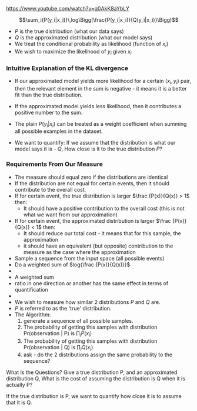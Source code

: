 https://www.youtube.com/watch?v=q0AkK8aYbLY

$$\sum_i{P(y_i|x_i)}\,log\Bigg(\frac{P(y_i|x_i)}{Q(y_i|x_i)}\Bigg)$$
- $P$ is the true distribution (what our data says)
- $Q$ is the approximated distribution (what our model says)
- We treat the conditional probability as likelihood (function of $x_i$)
- We wish to maximize the likelihood of $y_i$ given $x_i$

### Intuitive Explanation of the KL divergence
- If our approximated model yields more likelihood for a certain $(x_i,y_i)$ pair, then the relevant element in the sum is negative - it means it is a better fit than the true distribution.
- If the approximated model yields less likelihood, then it contributes a positive number to the sum.
- The plain $P(y_i|x_i)$ can be treated as a weight coefficient when summing all possible examples in the dataset.



- We want to quantify:
  If we assume that the distribution is what our model says it is - $Q$, How close is it to the true distribution $P$?

### Requirements From Our Measure
- The measure should equal zero if the distributions are identical
- If the distribution are not equal for certain events, then it should contribute to the overall cost.
- If for certain event, the true distribution is larger $\frac {P(x)}{Q(x)} > 1$ then:
	- It should have a positive contribution to the overall cost (this is not what we want from our approximation)
- If for certain event, the approximated distribution is larger $\frac {P(x)}{Q(x)} < 1$ then:
	- It should reduce our total cost - it means that for this sample, the approximation 
	- it should have an equivalent (but opposite) contribution to the measure as the case where the approximation 
- Sample a sequence from the input space (all possible events)
- Do a weighted sum of $log{\frac {P(x)}{Q(x)}}$
- 
- A weighted sum
- ratio in one direction or another has the same effect in terms of quantification
- 
- We wish to measure how similar 2 distributions *P* and *Q* are.
- *P* is referred to as the 'true' distribution.
- The Algorithm:
  1. generate a sequence of all possible samples. 
  2. The probability of getting this samples with distribution Pr(observation | P) is $\prod_{i}{P(x_i)}$  
  3. The probability of getting this samples with distribution Pr(observation | Q) is $\prod_{i}{Q(x_i)}$  
  4. ask - do the 2 distributions assign the same probability to the sequence?

What Is the Questions?
Give a true distribution P, and an approximated distribution Q, 
What is the cost of assuming the distribution is Q when it is actually P?

If the true distribution is P, we want to quantify how close it is to assume that it is Q.


